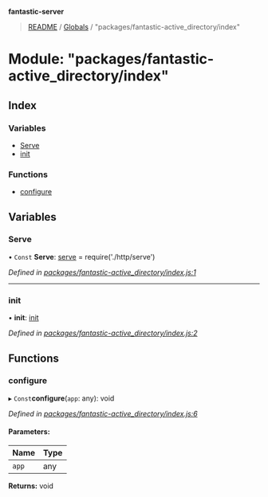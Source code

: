 **fantastic-server**

> [README](../README.md) / [Globals](../globals.md) / "packages/fantastic-active_directory/index"

# Module: "packages/fantastic-active_directory/index"

## Index

### Variables

* [Serve](_packages_fantastic_active_directory_index_.md#serve)
* [init](_packages_fantastic_active_directory_index_.md#init)

### Functions

* [configure](_packages_fantastic_active_directory_index_.md#configure)

## Variables

### Serve

• `Const` **Serve**: [serve](_server_routes_serve_.md#serve) = require('./http/serve')

*Defined in [packages/fantastic-active_directory/index.js:1](https://github.com/besimorhino/project-fantastic/blob/af5d0de/packages/fantastic-active_directory/index.js#L1)*

___

### init

•  **init**: [init](_server_db_index_.md#init)

*Defined in [packages/fantastic-active_directory/index.js:2](https://github.com/besimorhino/project-fantastic/blob/af5d0de/packages/fantastic-active_directory/index.js#L2)*

## Functions

### configure

▸ `Const`**configure**(`app`: any): void

*Defined in [packages/fantastic-active_directory/index.js:6](https://github.com/besimorhino/project-fantastic/blob/af5d0de/packages/fantastic-active_directory/index.js#L6)*

#### Parameters:

Name | Type |
------ | ------ |
`app` | any |

**Returns:** void
